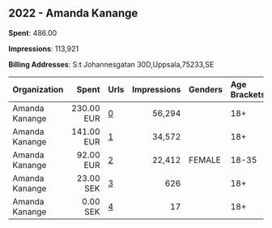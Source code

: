 ## 2022 - Amanda Kanange 
**Spent**: 486.00

**Impressions**: 113,921

**Billing Addresses**: S:t Johannesgatan 30D,Uppsala,75233,SE

|Organization|Spent|Urls|Impressions|Genders|Age Brackets|Country Codes|
|:---|---:|:---|---:|:---|:---|:---|
|Amanda Kanange|230.00 EUR|[0](https://www.snap.com/political-ads/asset/fd338e16d2f9ac81cbf65b92ca4d6571bf0974e51aca94610f260744ac3e3356?mediaType=mp4)|56,294||18+|sweden|
|Amanda Kanange|141.00 EUR|[1](https://www.snap.com/political-ads/asset/0279a49c4efac49eb5cbf6157edd8a5e1574b6bbadf99c7ce87a37d87c63ee6c?mediaType=mp4)|34,572||18+|sweden|
|Amanda Kanange|92.00 EUR|[2](https://www.snap.com/political-ads/asset/7eec7480eee0c70d83f7a1b802af40747ffd4e780d8d18ba0497872bf2c744d1?mediaType=mp4)|22,412|FEMALE|18-35|sweden|
|Amanda Kanange|23.00 SEK|[3](https://www.snap.com/political-ads/asset/d05af2646671dd1e3b28407758b1c4188f4fdd11a5a2e4475fe4b3312fa0d5df?mediaType=mp4)|626||18+|sweden|
|Amanda Kanange|0.00 SEK|[4](https://www.snap.com/political-ads/asset/611daac65eed6388df66adce58cdc479f60cf48b43d1a2e0e84b492c30e14175?mediaType=mp4)|17||18+|sweden|
